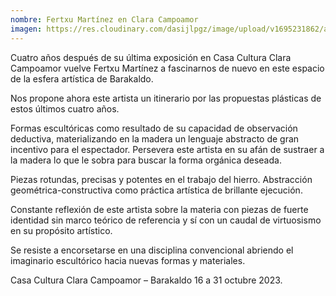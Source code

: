 ```yaml
---
nombre: Fertxu Martínez en Clara Campoamor
imagen: https://res.cloudinary.com/dasijlpgz/image/upload/v1695231862/artistas/Fertxu%20Mart%C3%ADnez%20-%20Clara%20Campoamor/cartel_clara_campoamor.png
---
```

Cuatro años después de su última exposición en Casa Cultura Clara Campoamor vuelve Fertxu Martínez a fascinarnos de nuevo en este espacio de la esfera artística de Barakaldo.

Nos propone ahora este artista un itinerario por las propuestas plásticas de estos últimos cuatro años.

Formas escultóricas como resultado de su capacidad de observación deductiva, materializando en la madera un lenguaje abstracto de gran incentivo para el espectador. Persevera este artista en su afán de sustraer a la madera lo que le sobra para buscar la forma orgánica deseada.

Piezas rotundas, precisas y potentes en el trabajo del hierro. Abstracción geométrica-constructiva como práctica artística de brillante ejecución.

Constante reflexión de este artista sobre la materia con piezas de fuerte identidad sin marco teórico de referencia y sí con un caudal de virtuosismo en su propósito artístico.

Se resiste a encorsetarse en una disciplina convencional abriendo el imaginario escultórico hacia nuevas formas y materiales.

Casa Cultura Clara Campoamor – Barakaldo 16 a 31 octubre 2023.